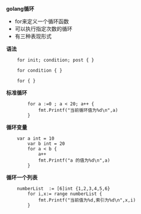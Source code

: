 **golang循环**

- for来定义一个循环函数
- 可以执行指定次数的循环
- 有三种表现形式

**语法**
```
    for init; condition; post { }
```

```
    for condition { }
```

```
    for { }
```


**标准循环**

```
    	for a :=0 ; a < 20; a++ {
    		fmt.Printf("当前循环值为%d\n",a)
    	}
```

**循环变量**

```
    var a int = 10
    	var b int = 20
    	for a < b {
    		a++
    		fmt.Printf("a 的值为%d\n",a)
    	}
```

**循环一个列表**

```
    numberList  := [6]int {1,2,3,4,5,6}
    	for i,x:= range numberList {
    		fmt.Printf("当前值为%d,索引为%d\n",x,i)
    	}
```